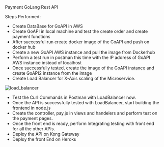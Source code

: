 Payment GoLang Rest API



Steps Performed:
- Create DataBase for GoAPI in AWS
- Create GoAPI in local machine and test the create order and create payment functions
- After successful run create docker image of the GoAPI and push on docker hub
- Create a new GoAPI AWS instance and pull the image from Dockerhub
- Perform a test run in postman this time with the IP address of GoAPI AWS instance instead of localhost
- Once successfully tested, create the image of the GoAPI instance and create GoAPI2 instance from the image
- Create Load Balancer for X-Axis scaling of the Microservice. 

![load_balancer](https://user-images.githubusercontent.com/42895383/49684429-c278e800-fa88-11e8-85b8-7d77ed765f5f.png)


- Test the Curl Commands in Postman with LoadBalancer now. 
- Once the API is successfully tested with LoadBalancer, start building the frontend in node.js
- Create the controller, pay.js in views and handelers and perform test on the payment pages.
- Once the front end is ready, perform Integrating testing with front end for all the other APIs.
- Deploy the API on Kong Gateway
- Deploy the front End on Heroku


